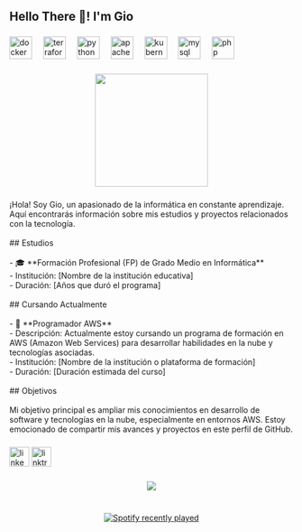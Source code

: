 <h2 align="left">Hello There 👋! I'm Gio</h2>

###

<div align="left">
  <img src="https://cdn.jsdelivr.net/gh/devicons/devicon/icons/docker/docker-original.svg" height="40" alt="docker logo"  />
  <img width="12" />
  <img src="https://cdn.jsdelivr.net/gh/devicons/devicon/icons/terraform/terraform-original.svg" height="40" alt="terraform logo"  />
  <img width="12" />
  <img src="https://cdn.jsdelivr.net/gh/devicons/devicon/icons/python/python-original.svg" height="40" alt="python logo"  />
  <img width="12" />
  <img src="https://cdn.jsdelivr.net/gh/devicons/devicon/icons/apache/apache-original.svg" height="40" alt="apache logo"  />
  <img width="12" />
  <img src="https://cdn.jsdelivr.net/gh/devicons/devicon/icons/kubernetes/kubernetes-plain.svg" height="40" alt="kubernetes logo"  />
  <img width="12" />
  <img src="https://cdn.jsdelivr.net/gh/devicons/devicon/icons/mysql/mysql-original.svg" height="40" alt="mysql logo"  />
  <img width="12" />
  <img src="https://cdn.jsdelivr.net/gh/devicons/devicon/icons/php/php-original.svg" height="40" alt="php logo"  />
</div>

###

<div align="center">
  <img height="200" src="https://statics.memondo.com/p/02/gifs/2015/06/GIF_226386_745003b63980406a9bb3f97e249bb0d8_todos_reaccionamos_igual_cuando_se_nos_bloquea_el_ordenador.gif"  />
</div>

###

<p align="left">¡Hola! Soy Gio, un apasionado de la informática en constante aprendizaje. Aquí encontrarás información sobre mis estudios y proyectos relacionados con la tecnología.<br><br>## Estudios<br><br>- 🎓 **Formación Profesional (FP) de Grado Medio en Informática**<br>  - Institución: [Nombre de la institución educativa]<br>  - Duración: [Años que duró el programa]<br><br>## Cursando Actualmente<br><br>- 🌱 **Programador AWS**<br>  - Descripción: Actualmente estoy cursando un programa de formación en AWS (Amazon Web Services) para desarrollar habilidades en la nube y tecnologías asociadas.<br>  - Institución: [Nombre de la institución o plataforma de formación]<br>  - Duración: [Duración estimada del curso]<br><br>## Objetivos<br><br>Mi objetivo principal es ampliar mis conocimientos en desarrollo de software y tecnologías en la nube, especialmente en entornos AWS. Estoy emocionado de compartir mis avances y proyectos en este perfil de GitHub.</p>

###

<div align="left">
  <img src="https://img.shields.io/static/v1?message=LinkedIn&logo=linkedin&label=&color=0077B5&logoColor=white&labelColor=&style=for-the-badge" height="35" alt="linkedin logo"  />
  <img src="https://img.shields.io/static/v1?message=Linktree&logo=linktree&label=&color=1de9b6&logoColor=white&labelColor=&style=for-the-badge" height="35" alt="linktree logo"  />
</div>

###

<div align="center">
  <img src="https://profile-counter.glitch.me/jpiedramacas/count.svg?"  />
</div>

###

<br clear="both">

<div align="center">
  <a href="https://open.spotify.com/user/1148718917">
    <img src="https://spotify-recently-played-readme.vercel.app/api?user=1148718917&count=5&unique=false" alt="Spotify recently played"  />
  </a>
</div>

###
